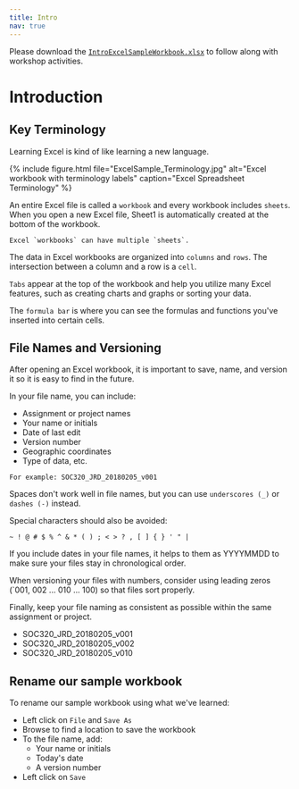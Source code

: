 ```yaml
---
title: Intro
nav: true
---
```

Please download the <a href="images/IntroExcelSampleWorkbook.xlsx" target="_blank">`IntroExcelSampleWorkbook.xlsx`</a> to follow along with workshop activities.

# Introduction

## Key Terminology

Learning Excel is kind of like learning a new language.

{% include figure.html file="ExcelSample_Terminology.jpg" alt="Excel workbook with terminology labels" caption="Excel Spreadsheet Terminology" %}

An entire Excel file is called a `workbook` and every workbook includes `sheets`. When you open a new Excel file, Sheet1 is automatically created at the bottom of the workbook. 

```
Excel `workbooks` can have multiple `sheets`.
```
The data in Excel workbooks are organized into `columns` and `rows`. The intersection between a column and a row is a `cell`.

`Tabs` appear at the top of the workbook and help you utilize many Excel features, such as creating charts and graphs or sorting your data.

The `formula bar` is where you can see the formulas and functions you've inserted into certain cells.

## File Names and Versioning

After opening an Excel workbook, it is important to save, name, and version it so it is easy to find in the future.

In your file name, you can include:
* Assignment or project names
* Your name or initials
* Date of last edit
* Version number
* Geographic coordinates
* Type of data, etc.

`For example: SOC320_JRD_20180205_v001`

Spaces don't work well in file names, but you can use `underscores (_)` or `dashes (-)` instead. 

Special characters should also be avoided: 
```
~ ! @ # $ % ^ & * ( ) ; < > ? , [ ] { } ' " |
```

If you include dates in your file names, it helps to them as YYYYMMDD to make sure your files stay in chronological order.

When versioning your files with numbers, consider using leading zeros (`001, 002 ... 010 ... 100) so that files sort properly.

Finally, keep your file naming as consistent as possible within the same assignment or project.
* SOC320_JRD_20180205_v001
* SOC320_JRD_20180205_v002
* SOC320_JRD_20180205_v010

## Rename our sample workbook

To rename our sample workbook using what we've learned:
* Left click on `File` and `Save As`
* Browse to find a location to save the workbook
* To the file name, add:
  * Your name or initials
  * Today's date
  * A version number
* Left click on `Save`